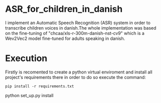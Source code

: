 # ASR_for_children_in_danish
I implement an Automatic Speech Recognition (ASR) system in order to transcribe children voices in danish.The whole implementation was based on the fine-tuning of  "chcaa/xls-r-300m-danish-nst-cv9"  which is a Wev2Vec2 model fine-tuned for adults speaking in danish.


# Execution
Firstly is recomented to create a python virtual enviroment and install all project's requirements there in order to do so execute the command:

```
pip install -r requirements.txt
```


python set_up.py install

